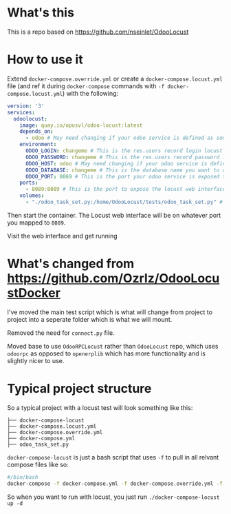 # What's this
This is a repo based on https://github.com/nseinlet/OdooLocust


# How to use it
Extend `docker-compose.override.yml` or create a `docker-compose.locust.yml` file (and ref it during `docker-compose` commands with `-f docker-compose.locust.yml`) with the following:

```yaml
version: '3'
services:
  odoolocust:
    image: quay.io/opusvl/odoo-locust:latest
    depends_on:
      - odoo # May need changing if your odoo service is defined as something else in docker-compose.yml
    environment:
      ODOO_LOGIN: changeme # This is the res.users record login locust will auth with when running the tests
      ODOO_PASSWORD: changeme # This is the res.users record password locust will auth with when running the tests
      ODOO_HOST: odoo # May need changing if your odoo service is defined as something else in docker-compose.yml
      ODOO_DATABASE: changeme # This is the database name you want to connect to
      ODOO_PORT: 8069 # This is the port your odoo service is exposed to
    ports:
      - 8089:8089 # This is the port to expose the locust web interface to
    volumes:
      - "./odoo_task_set.py:/home/OdooLocust/tests/odoo_task_set.py" # This is the test file that will be loaded. It _MUST_ be named `odoo_task_set.py`

```

Then start the container. The Locust web interface will be on whatever port you mapped to `8089`.

Visit the web interface and get running


# What's changed from https://github.com/Ozrlz/OdooLocustDocker
I've moved the main test script which is what will change from project to project into a seperate folder which is what we will mount.

Removed the need for `connect.py` file.

Moved base to use `OdooRPCLocust` rather than `OdooLocust` repo, which uses `odoorpc` as opposed to `openerplib` which has more functionality and is slightly nicer to use.

# Typical project structure
So a typical project with a locust test will look something like this:
```
├── docker-compose-locust
├── docker-compose.locust.yml
├── docker-compose.override.yml
├── docker-compose.yml
├── odoo_task_set.py
```
`docker-compose-locust` is just a bash script that uses `-f` to pull in all relvant compose files like so:
```bash
#/bin/bash
docker-compose -f docker-compose.yml -f docker-compose.override.yml -f docker-compose.locust.yml $@
```
So when you want to run with locust, you just run `./docker-compose-locust up -d`
